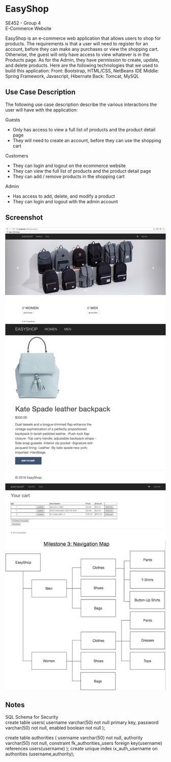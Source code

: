 # EasyShop

SE452 - Group 4   
E-Commerce Website

EasyShop is an e-commerce web application that allows users to shop for products. The requirements is that a user will need to register for an account, before they can make any purchases or view the shopping cart. Otherwise, the guest will only have access to view whatever is in the Products page. As for the Admin, they have permission to create, update, and delete products.
Here are the following technologies that we used to build this application:
Front: Bootstrap, HTML/CSS, NetBeans IDE
Middle: Spring Framework, Javascript, Hibernate
Back: Tomcat, MySQL   

## Use Case Description

The following use case description describe the various interactions the user will have with the application:

Guests
- Only has access to view a full list of products and the product detail page
- They will need to create an account, before they can use the shopping cart

Customers
- They can login and logout on the ecommerce website
- They can view the full list of products and the product detail page
- They can add / remove products in the shopping cart

Admin
- Has access to add, delete, and modify a product
- They can login and logout with the admin account

## Screenshot

![Screenshot](https://github.com/du3ly/EasyShop1/blob/master/images/Picture1.png)
![Screenshot](https://github.com/du3ly/EasyShop1/blob/master/images/Picture2.png)
![Screenshot](https://github.com/du3ly/EasyShop1/blob/master/images/Picture3.png)
![Screenshot](https://github.com/du3ly/EasyShop1/blob/master/images/Picture4.png)

## Notes

SQL Schema for Security   
create table users(
	username varchar(50) not null primary key,
	password varchar(50) not null,
	enabled boolean not null
);

create table authorities (
	username varchar(50) not null,
	authority varchar(50) not null,
	constraint fk_authorities_users foreign key(username) references users(username)
);
create unique index ix_auth_username on authorities (username,authority);
